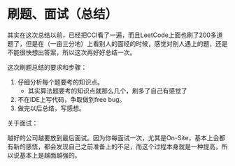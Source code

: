 # 刷题、面试（总结）

其实在这次总结以前，已经把CCI看了一遍，而且LeetCode上面也刷了200多道题了，但是在（一亩三分地）上看别人的面经的时候，感觉对别人遇上的题，还是不能很快想出答案，所以这次再好好总结一次。

这次刷题总结的要求和步骤：

1. 仔细分析每个题要考的知识点。
	- 其实算法题要考的知识点就那么几个，刷多了自己有感觉了
2. 不在IDE上写代码，争取做到free bug。
3. 做完以后总结，写感想。

关于面试：

越好的公司越要放到最后面试。因为你每面试一次，尤其是On-Site，基本上会都有新的感悟，都会发现自己之前准备上的不足，而这个过程本身就是一种提高，所以说基本上是越面越强的。


